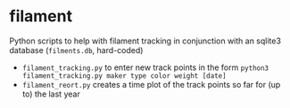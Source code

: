 # filament

Python scripts to help with filament tracking in conjunction with an sqlite3 database (`filments.db`, hard-coded)

- `filament_tracking.py` to enter new track points in the form
    `python3 filament_tracking.py maker type color weight [date]`
- `filament_reort.py` creates a time plot of the track points so far for (up to) the last year
